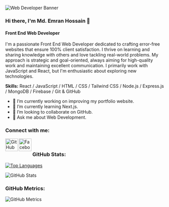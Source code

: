 ![Web Developer Banner](https://i.ibb.co/PN17648/www-reallygreatsite-com.jpg)

### Hi there, I'm Md. Emran Hossain 👋
#### Front End Web Developer

I'm a passionate Front End Web Developer dedicated to crafting error-free websites that ensure 100% client satisfaction. I thrive on learning and sharing knowledge with others and love tackling real-world problems. My approach is strategic and goal-oriented, always aiming for high-quality work and maintaining excellent communication. I primarily work with JavaScript and React, but I'm enthusiastic about exploring new technologies.

**Skills:** React / JavaScript / HTML / CSS / Tailwind CSS / Node.js / Express.js / MongoDB / Firebase / Git & GitHub

- 🔭 I’m currently working on improving my portfolio website.
- 🌱 I’m currently learning Next.js.
- 👯 I’m looking to collaborate on GitHub.
- 💬 Ask me about Web Development.

### Connect with me:

[<img align="left" alt="GitHub" width="40px" src="https://cdn.jsdelivr.net/npm/simple-icons@3.0.1/icons/github.svg" />](https://github.com/Emrandu1989)
[<img align="left" alt="Facebook" width="40px" src="https://cdn.jsdelivr.net/npm/simple-icons@3.0.1/icons/facebook.svg" />](https://www.facebook.com/Emrandu1989)

<br />

### GitHub Stats:

[![Top Languages](https://github-readme-stats.vercel.app/api/top-langs/?username=Emrandu1989&layout=compact)](https://github.com/anuraghazra/github-readme-stats)

![GitHub Stats](https://github-readme-stats.vercel.app/api?username=Emrandu1989&show_icons=true&count_private=true)

### GitHub Metrics:
![GitHub Metrics](https://metrics.lecoq.io/Emrandu1989)
